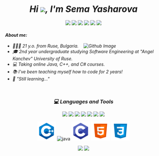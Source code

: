 <h1 align="center"><i>Hi <img src="https://raw.githubusercontent.com/iampavangandhi/iampavangandhi/master/gifs/Hi.gif" width="30px">, I'm Sema Yasharova</h1>

<p align="center">
  <a href="https://www.linkedin.com/in/%D1%81%D0%B5%D0%BC%D0%B0-%D1%8F%D1%88%D0%B0%D1%80%D0%BE%D0%B2%D0%B0-15690719b/"><img src="https://img.shields.io/badge/linkedin-%230077B5.svg?&style=for-the-badge&logo=linkedin&logoColor=white"></a>
  <a href="https://stackoverflow.com/users/21932247/sema-yasharova"><img src="https://img.shields.io/badge/stackoverflow-%23FF5722.svg?&style=for-the-badge&logo=stackoverflow&logoColor=white"></a>
  <a href="https://www.instagram.com/semayasharova/"><img src="https://img.shields.io/badge/instagram-%23E4405F.svg?&style=for-the-badge&logo=instagram&logoColor=white"></a>
  <a href="https://www.facebook.com/profile.php?id=100047554998619"><img src="https://img.shields.io/badge/facebook-%231877F2.svg?&style=for-the-badge&logo=facebook&logoColor=white"></a>
  <a href="https://www.reddit.com/u/OverFroyo7043/?utm_source=share&utm_medium=ios_app&utm_name=ioscss&utm_content=1&utm_term=1"><img src="https://img.shields.io/badge/reddit-%23FF5722.svg?&style=for-the-badge&logo=reddit&logoColor=white"></a>
  <a href="https://twitter.com/SemaYasharova"><img src="https://img.shields.io/badge/twitter-%231DA1F2.svg?&style=for-the-badge&logo=twitter&logoColor=white"></a>
</p>

<h4><i>About me:</i></h4>
<img width="50%" align="right" alt="Github Image" src="https://raw.githubusercontent.com/onimur/.github/master/.resources/git-header.svg">

<ul>
  <li>👩🏻‍🦱 21 y.o. from Ruse, Bulgaria.</li>
  <li>🎓 2nd year undergraduate studying Software Engineering at "Angel Kanchev" University of Ruse.</li>
  <li>💻 Taking online Java, C++, and C# courses.</li>
  <li>📚 I've been teaching myself how to code for 2 years!</li>
  <li>🌺 "Still learning..."</li>
</ul>

<div>
  <br>
  <h3 align="center">💻 Languages and Tools</i></h3>
  <p align="center">
    <img src="https://media.giphy.com/media/3rCcV6sC1o2GY/giphy.gif" width="50">
    <img src="https://media3.giphy.com/media/ln7z2eWriiQAllfVcn/200w.webp" width="50">
    <img src="https://i.giphy.com/media/LMt9638dO8dftAjtco/200.webp" width="50">
    <img src="https://i.giphy.com/media/IdyAQJVN2kVPNUrojM/200.webp" width="50">
    <img src="https://media3.giphy.com/media/kdFc8fubgS31b8DsVu/giphy.webp" width="50">
    <img src="https://media.giphy.com/media/kH1DBkPNyZPOk0BxrM/giphy.gif" width="100">
    <img src="https://media.giphy.com/media/SsCYf6DRFJrOpP0IoM/giphy.gif" width="70">
  </p>
  <p align="center">
    <img style="margin: auto;" src="https://raw.githubusercontent.com/sachinverma53121/sachinverma53121/master/icons/cpp.png" alt="cplusplus" width="60" height="60">
    <img style="margin: auto;" src="https://www.vectorlogo.zone/logos/java/java-ar21.svg" alt="java" width="100" height="60">
    <img style="margin: auto;" src="https://raw.githubusercontent.com/sachinverma53121/sachinverma53121/master/icons/c.png" alt="c" width="60" height="60">
    <img style="margin: auto;" src="https://raw.githubusercontent.com/sachinverma53121/sachinverma53121/master/icons/html5.png" alt="html5" width="60" height="60">
    <img style="margin: auto;" src="https://raw.githubusercontent.com/sachinverma53121/sachinverma53121/master/icons/css3.png" alt="css3" width="60" height="60">
  </p>
</div>

<p align="center">
  <img height="160em" src="https://github-readme-stats.vercel.app/api?username=semayashar&theme=buefy&show_icons=true">
  <img height="160em" src="https://github-readme-stats.vercel.app/api/top-langs/?username=semayashar&theme=buefy&layout=compact">
</a>
</p>
